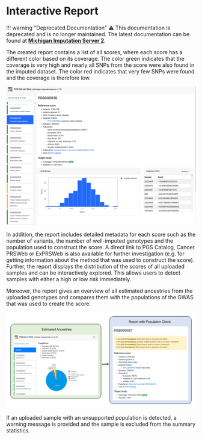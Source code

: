 # Interactive Report

!!! warning "Deprecated Documentation"
    ⚠️ This documentation is deprecated and is no longer maintained. The latest documentation can be found at [**Michigan Imputation Server 2**](https://genepi.github.io/michigan-imputationserver/).
    
The created report contains a list of all scores, where each score has a different color based on its coverage. The color green indicates that the coverage is very high and nearly all SNPs from the score were also found in the imputed dataset. The color red indicates that very few SNPs were found and the coverage is therefore low.

![report.png](images/report-01.png)

In addition, the report includes detailed metadata for each score such as the number of variants, the number of well-imputed genotypes and the population used to construct the score. A direct link to PGS Catalog, Cancer PRSWeb or ExPRSWeb is also available for further investigation (e.g. for getting information about the method that was used to construct the score). Further, the report displays the distribution of the scores of all uploaded samples and can be interactively explored. This allows users to detect samples with either a high or low risk immediately.

Moreover, the report gives an overview of all estimated ancestries from the uploaded genotypes and compares them with the populations of the GWAS that was used to create the score.

![report.png](images/report-02.png)


If an uploaded sample with an unsupported population is detected, a warning message is provided and the sample is excluded from the summary statistics. 
